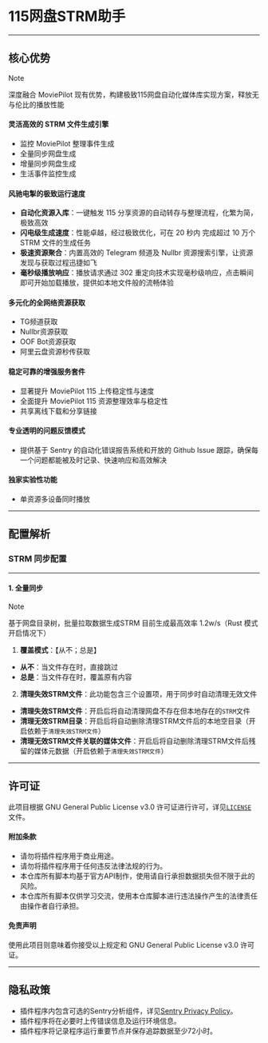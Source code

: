 # 115网盘STRM助手

-------

## 核心优势

> [!NOTE]
> 深度融合 MoviePilot 现有优势，构建极致115网盘自动化媒体库实现方案，释放无与伦比的播放性能

#### **灵活高效的 STRM 文件生成引擎**
- 监控 MoviePilot 整理事件生成
- 全量同步网盘生成
- 增量同步网盘生成
- 生活事件监控生成
#### **风驰电掣的极致运行速度**
- **自动化资源入库**：一键触发 115 分享资源的自动转存与整理流程，化繁为简，极致高效
- **闪电级生成速度**：性能卓越，经过极致优化，可在 20 秒内 完成超过 10 万个 STRM 文件的生成任务
- **极速资源聚合**：内置高效的 Telegram 频道及 Nullbr 资源搜索引擎，让资源发现与获取过程迅捷如飞
- **毫秒级播放响应**：播放请求通过 302 重定向技术实现毫秒级响应，点击瞬间即可开始加载播放，提供如本地文件般的流畅体验
#### **多元化的全网络资源获取**
- TG频道获取
- Nullbr资源获取
- OOF Bot资源获取
- 阿里云盘资源秒传获取
#### **稳定可靠的增强服务套件**
- 显著提升 MoviePilot 115 上传稳定性与速度
- 全面提升 MoviePilot 115 资源整理效率与稳定性
- 共享离线下载和分享链接
#### **专业透明的问题反馈模式**
- 提供基于 Sentry 的自动化错误报告系统和开放的 Github Issue 跟踪，确保每一个问题都能被及时记录、快速响应和高效解决
#### **独家实验性功能**
- 单资源多设备同时播放

-------

## 配置解析

### STRM 同步配置

-------

#### 1. 全量同步

> [!NOTE]
> 基于网盘目录树，批量拉取数据生成STRM
> 目前生成最高效率 1.2w/s（Rust 模式开启情况下）

1. **覆盖模式**：【从不；总是】
- **从不**：当文件存在时，直接跳过
- **总是**：当文件存在时，覆盖原有内容
2. **清理失效STRM文件**：此功能包含三个设置项，用于同步时自动清理无效文件
- **清理失效STRM文件**：开启后将自动清理网盘不存在但本地存在的`STRM`文件
- **清理无效STRM目录**：开启后将自动删除清理STRM文件后的本地空目录（开启依赖于`清理失效STRM文件`）
- **清理无效STRM文件关联的媒体文件**：开启后将自动删除清理STRM文件后残留的媒体元数据（开启依赖于`清理失效STRM文件`）

-------

## 许可证

此项目根据 GNU General Public License v3.0 许可证进行许可，详见[`LICENSE`](https://github.com/DDS-Derek/MoviePilot-Plugins/blob/main/LICENSE) 文件。

#### 附加条款

- 请勿将插件程序用于商业用途。
- 请勿将插件程序用于任何违反法律法规的行为。
- 本仓库所有脚本均基于官方API制作，使用请自行承担数据损失但不限于此的风险。
- 本仓库所有脚本仅供学习交流，使用本仓库脚本进行违法操作产生的法律责任由操作者自行承担。

#### 免责声明

使用此项目则意味着你接受以上规定和 GNU General Public License v3.0 许可证。

-------

## 隐私政策

- 插件程序内包含可选的Sentry分析组件，详见[Sentry Privacy Policy](https://sentry.io/privacy/)。
- 插件程序将在必要时上传错误信息及运行环境信息。
- 插件程序将记录程序运行重要节点并保存追踪数据至少72小时。
